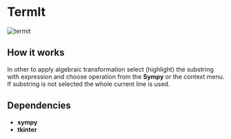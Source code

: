 # TermIt

![termit](https://user-images.githubusercontent.com/20392522/147811472-3f60a602-2e63-40e2-a4b6-c8858243c803.png)

## How it works 

In other to apply algebraic transformation select (highlight) the substring with expression and choose operation from the **Sympy** or the context menu. 
If substring is not selected the whole current line is used.

## Dependencies 

- **sympy** 
- **tkinter**
